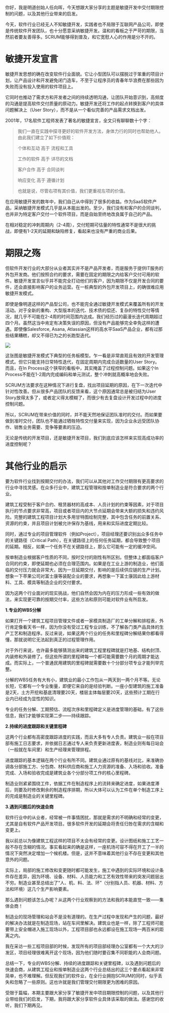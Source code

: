 你好，我是明道创始人任向晖，今天想跟大家分享的主题是敏捷开发中交付期限控制的问题，以及其他行业带来的启发。

今天，软件行业已经无人不知敏捷开发，实践者也不局限于互联网产品公司，即使是传统软件开发团队，也十分愿意采纳敏捷开发。温和的看板之于严苛的期限，当然前者要友善得多。SCRUM能够得到普及，和它宽慰人心的作用是分不开的。

# 敏捷开发宣言

敏捷开发思想的确在改变软件行业面貌。它让小型团队可以摆脱过于笨重的项目计划，让产品设计和开发避免闭门造车，不至于让程序员的青春年华浪费在那些因为失败而没有投入使用的软件项目上。

它同时也推动了需求方和开发者之间的持续透明沟通，让团队开始意识到，高频度的沟通是提高软件交付质量的原动力。敏捷开发还将工作的起点转换到客户的具体问题解决上（User Story），而不是从一个看似完善的产品需求文档出发。

2001年，17名软件工程师发表了著名的敏捷宣言，全文只有聊聊数十个字：

> 我们一直在实践中探寻更好的软件开发方法，身体力行的同时也帮助他人。由此我们建立了如下价值观：
>
> 个体和互动 高于 流程和工具
>
> 工作的软件 高于 详尽的文档
>
> 客户合作 高于 合同谈判
>
> 响应变化 高于 遵循计划
>
> 也就是说，尽管右项有其价值，我们更重视左项的价值。

在应用敏捷开发的数年中，我们自己从中得到了很多的收益。作为SaaS软件产品，采纳敏捷开发模式几乎是从本能出发的。至少，我们没有和客户的合同谈判，也并非为特定客户交付一个软件项目，而是自始至终地改良属于自己的产品。

在相对稳定的冲刺周期内（2-4周），交付短期可估量的特性通常不是很大的挑战，即便有1-2天的延期和缺陷修复，看起来也没有严重的商业后果。

# 期限之殇

但软件开发行业的大部分从业者其实并不是产品开发者，而是服务于提供IT服务的外包开发商。他们按照合约的要求，需要在固定的期限之内给客户交付可用的软件。敏捷开发宣言似乎并不能完全打动他们的客户，因为期限不仅是开发合同的要件，还会直接影响客户的业务运营。在一桩典型的外包开发项目上，的确很难应用敏捷开发模式。

即使是像明道这样的产品型公司，也不能完全通过敏捷开发模式来覆盖所有的开发活动。对于全新的重构、大型版本的迭代、技术债的偿还、复杂的特性交付等情况，就几乎不可能在2-4周的时间范围内达成。我们经历过的最漫长迭代周期超过四个月。虽然这当中肯定有决策失误的原因，但没有产品能够完全幸免这样的遭遇。即使像Salesforce, Asana, Atlassian这样的高水平SaaS产品企业，都有过那些结果糟糕，却又不得已为之的长跑型迭代。

![](https://static001.geekbang.org/resource/image/83/d0/8328ba79e031d9c6e679649139087ad0.png?wh=1004*575)

这张图是敏捷开发模式下典型的任务板模型。乍一看是非常直观且有效的开发管理模式。但它只能支持日常特性迭代，在固定周期内完成合适数量的User Story。而且，在In Process这个狭窄的看板中，其实掩盖了过程控制问题。如果这个In Process不能在1-2周内完成编码和单元测试，整个冲刺就高概率地会失败。

SCRUM方法要求在这种情况下进行复盘，找出项目延期的原因，在下一次迭代中针对性改善。但从很多产品团队的反馈来看，这个原因通常总是被归结为User Story放得太多了，或者定义得太模糊了，而很少有去复盘设计开发过程中的进度控制问题。

所以，SCRUM在带来价值的同时，并不能天然地保证团队准时的交付。而如果要做到准时交付，团队也不能通过牺牲特性交付量来实现，因为企业永远受团队协作、销售业务需要、竞争等要素的压迫。

无论是传统的开发项目，还是敏捷开发项目，我们到底应该怎样来实现高成功率的进度控制呢？

# 其他行业的启示

要为软件行业找到按期交付的办法，我们可以从其他对工作交付期限有更高要求的行业中寻找灵感。在众多行业中，建筑工程管理和按单制造业是符合要求的两个行业。

建筑工程受制于客户合约、租赁器材的高成本、人员计划的约束等因素，对于项目执行的节点要求非常高，项目或者项目内的大节点延期会带来大额的损失和违约风险。完整的建筑工程项目计划大多用甘特图绘制完整，其中包含任务的前置关系、资源的约束，并且项目计划被允许保存为基线，用来和实际进度定期比较。

同时，通过专业的项目管理软件（例如Project），项目经理还要识别出众多任务中的关键路径（Critical Path），在关键路径上的任何任务延期，都会导致整个项目的延期。相反，如果一个任务不在关键路径上，那么它可能有一定的缓冲空间。

按单制造业根据客户性质的不同，按时交付的刚性有所区别。但整体上都面临客户合同的约束，即使延期也必须在合理范围内。如果是在工业上游的制造业，他们面临的交付压力就会非常大，因为一旦延期交付，影响的是后续供应链的生产计划。想象一下苹果公司对富士康等装配企业的要求，再想象一下富士康因此给上游材料、工具、模具等制造企业的交付要求。

因为这两个行业面对的现实挑战，他们自然会因为内在的压力形成一些有效的做法，来实现更可靠的按期交付率，这些方法和原则可能对软件业有所启发。

**1.专业的WBS分解**

如果打开一个建筑工程项目管理文件或者一家模具制造厂的工单分解和排程表，外行肯定像看天书一样，因为你没有受过工程专业训练，不了解各门类产品具体的生产工艺和制造程序。反过来说，如果这两个行业的任务和里程碑分解结果你都看得懂，那就说明它无法起到真正的过程管理作用。

对于外行来说，也许最多能够猜测出来的建筑工程里程碑就是打地基、结构封顶、内装修和外装修了。但这些所谓的里程碑每一个都可能需要数个月的周期才能达成。而实际上，一个普通民用建筑的里程碑就需要数十个分部分项专业才能列举完整。

分解的WBS任务有大有小，建筑业的最小工作包从一两天到一两个月不等。无论长短，它都有一个专业衡量，即便它来自的是经验判断。一座小型建筑的施工准备是2天，土方开挖和基底清理要20天，楼层主体每层要20天，这些预计工期在行业内已经成为显性的知识。

专业的任务分解、工期预估、流程次序和里程碑定义是进度管理的基础，有了这些信息，我们才能够实现第二步——持续跟踪。

**2.持续的进度跟踪和关键里程碑**

这两个行业都有高密度跟踪进度的实践，而且大多有专人负责。建筑业一般在项目部有施工日志要求，并依据日志通过专人来负责更新进度表，制造业则有每日站会（一般就在车间里）和生产经理来管理排程。

进度跟踪的基本逻辑在两个行业有所不同。建筑业通过原有的基线对比，来准确协调各分部施工方、分包商、材料供应商和施工人力资源的准备、入场和验收。准备完成、入场和验收完成是建筑业各个分部分项工作的核心里程碑。

制造业则紧紧围绕工件，依据工件在制造程序上的流转来确定进度，如果进度滞后，则要及时修改剩余的制造程序排期，所以大体可以认为工件在单个制造工序上的完成是制造业的关键里程碑。

**3.遇到问题后的快速会商**

软件行业中的从业者，经常被一件事情困扰，那就是需求的不明确和经常的变更，尤其是自有软件产品开发项目。很多软件开发的延期会将责任归咎在需求的含糊和变更上。

我以前总以为像建筑工程这样的项目不太会有经常的变更。设计图纸和施工工艺一般不存在含糊的情况。事实看起来的确是这样，一座机场可容不得在开工了一半的情况下突然决定增加一个候机楼。但是，这并不意味着其他行业不存在变更和其他意外的问题。

实际上，局部的施工修改和变更随时都可能发生，施工中遇到的实际环境和设计条件存在差异，因为环境、设备、材料、人员能力和工艺有效性带来的突发问题层出不穷。制造业甚至总结出了“人、机、料、法、环”（分别指人员、机器、材料、方法和环境）这几个生产影响要素。

那么遇到问题该怎么办呢？从这两个行业观察到的方法和我的本能直觉一致——集体会商！

制造业的现场管理和站会不是没有道理的。在生产过程中发现和产生的问题，最好的解决办法就是在制造现场，站在车间里解决。建筑业也是一样，除了工程师可能要带上安全帽进入施工现场以外，工程项目部也永远都设在施工现场一两百米的距离之内。

我在采访一些工程项目部的时候，发现所有的项目部经理办公室都有一个大大的沙发区，项目经理很难离开这个现场，因为他们随时要召集不同职能的人会商问题。

总结一下，专业的WBS分解、持续的进度跟踪和关键里程碑，以及遇到问题后的快速会商，从建筑工程业和按单制造业这两个行业总结出的这三个要点看起来非常简单，也不难理解。但反观我们的软件业，在全行业拥抱SCRUM的同时，似乎丢失和忽略了一些原则。这也许就是我们管理交付期限更为困难的原因。

受限于篇幅，本期主要跟大家分享了敏捷开发中项目期限控制的问题，以及其他行业带给我们的启发，下期，我将跟大家分享软件业具体该采取的做法。感谢您的收听，我们下期再见。